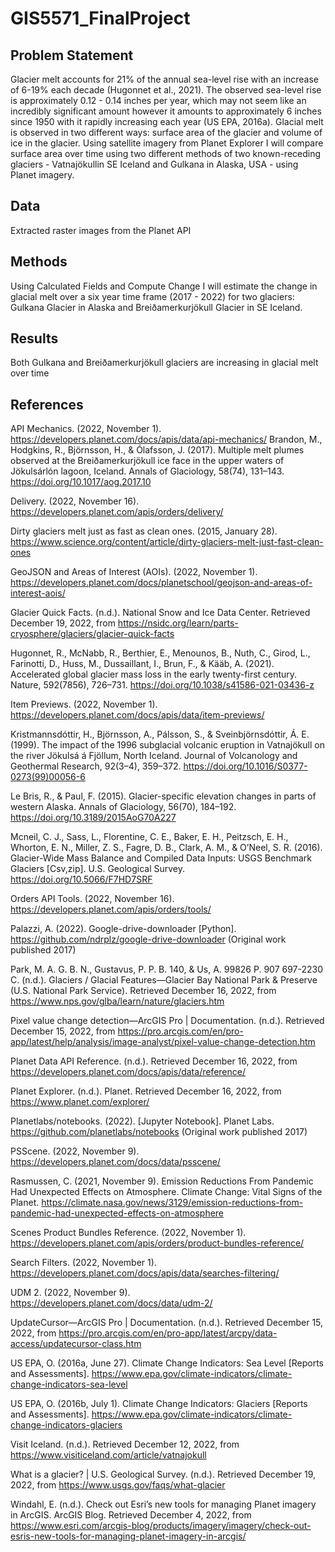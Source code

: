 # GIS5571_FinalProject

## Problem Statement

Glacier melt accounts for 21% of the annual sea-level rise with an increase of 6-19% each decade (Hugonnet et al., 2021). The observed sea-level rise is approximately 0.12 - 0.14 inches per year, which may not seem like an incredibly significant amount however it amounts to approximately 6 inches since 1950 with it rapidly increasing each year (US EPA, 2016a). Glacial melt is observed in two different ways: surface area of the glacier and volume of ice in the glacier. Using satellite imagery from Planet Explorer I will compare surface area over time using two different methods of two known-receding glaciers - Vatnajökullin SE Iceland and Gulkana in Alaska, USA - using Planet imagery. 

## Data

Extracted raster images from the Planet API

## Methods

Using Calculated Fields and Compute Change I will estimate the change in glacial melt over a six year time frame (2017 - 2022) for two glaciers: Gulkana Glacier in Alaska and Breiðamerkurjökull Glacier in SE Iceland.

## Results

Both Gulkana and Breiðamerkurjökull glaciers are increasing in glacial melt over time

## References

API Mechanics. (2022, November 1). https://developers.planet.com/docs/apis/data/api-mechanics/
Brandon, M., Hodgkins, R., Björnsson, H., & Ólafsson, J. (2017). Multiple melt plumes observed at the Breiðamerkurjökull ice face in the upper waters of Jökulsárlón lagoon, Iceland. Annals of Glaciology, 58(74), 131–143. https://doi.org/10.1017/aog.2017.10

Delivery. (2022, November 16). https://developers.planet.com/apis/orders/delivery/

Dirty glaciers melt just as fast as clean ones. (2015, January 28). https://www.science.org/content/article/dirty-glaciers-melt-just-fast-clean-ones

GeoJSON and Areas of Interest (AOIs). (2022, November 1). https://developers.planet.com/docs/planetschool/geojson-and-areas-of-interest-aois/

Glacier Quick Facts. (n.d.). National Snow and Ice Data Center. Retrieved December 19, 2022, from https://nsidc.org/learn/parts-cryosphere/glaciers/glacier-quick-facts

Hugonnet, R., McNabb, R., Berthier, E., Menounos, B., Nuth, C., Girod, L., Farinotti, D., Huss, M., Dussaillant, I., Brun, F., & Kääb, A. (2021). Accelerated global glacier mass loss in the early twenty-first century. Nature, 592(7856), 726–731. https://doi.org/10.1038/s41586-021-03436-z

Item Previews. (2022, November 1). https://developers.planet.com/docs/apis/data/item-previews/

Kristmannsdóttir, H., Björnsson, A., Pálsson, S., & Sveinbjörnsdóttir, Á. E. (1999). The impact of the 1996 subglacial volcanic eruption in Vatnajökull on the river Jökulsá á Fjöllum, North Iceland. Journal of Volcanology and Geothermal Research, 92(3–4), 359–372. https://doi.org/10.1016/S0377-0273(99)00056-6

Le Bris, R., & Paul, F. (2015). Glacier-specific elevation changes in parts of western Alaska. Annals of Glaciology, 56(70), 184–192. https://doi.org/10.3189/2015AoG70A227

Mcneil, C. J., Sass, L., Florentine, C. E., Baker, E. H., Peitzsch, E. H., Whorton, E. N., Miller, Z. S., Fagre, D. B., Clark, A. M., & O’Neel, S. R. (2016). Glacier-Wide Mass Balance and Compiled Data Inputs: USGS Benchmark Glaciers [Csv,zip]. U.S. Geological Survey. https://doi.org/10.5066/F7HD7SRF

Orders API Tools. (2022, November 16). https://developers.planet.com/apis/orders/tools/

Palazzi, A. (2022). Google-drive-downloader [Python]. https://github.com/ndrplz/google-drive-downloader (Original work published 2017)

Park, M. A. G. B. N., Gustavus, P. P. B. 140, & Us, A. 99826 P. 907 697-2230 C. (n.d.). Glaciers / Glacial Features—Glacier Bay National Park & Preserve (U.S. National Park Service). Retrieved December 16, 2022, from https://www.nps.gov/glba/learn/nature/glaciers.htm

Pixel value change detection—ArcGIS Pro | Documentation. (n.d.). Retrieved December 15, 2022, from https://pro.arcgis.com/en/pro-app/latest/help/analysis/image-analyst/pixel-value-change-detection.htm

Planet Data API Reference. (n.d.). Retrieved December 16, 2022, from https://developers.planet.com/docs/apis/data/reference/

Planet Explorer. (n.d.). Planet. Retrieved December 16, 2022, from https://www.planet.com/explorer/

Planetlabs/notebooks. (2022). [Jupyter Notebook]. Planet Labs. https://github.com/planetlabs/notebooks (Original work published 2017)

PSScene. (2022, November 9). https://developers.planet.com/docs/data/psscene/

Rasmussen, C. (2021, November 9). Emission Reductions From Pandemic Had Unexpected Effects on Atmosphere. Climate Change: Vital Signs of the Planet. https://climate.nasa.gov/news/3129/emission-reductions-from-pandemic-had-unexpected-effects-on-atmosphere

Scenes Product Bundles Reference. (2022, November 1). https://developers.planet.com/apis/orders/product-bundles-reference/

Search Filters. (2022, November 1). https://developers.planet.com/docs/apis/data/searches-filtering/

UDM 2. (2022, November 9). https://developers.planet.com/docs/data/udm-2/

UpdateCursor—ArcGIS Pro | Documentation. (n.d.). Retrieved December 15, 2022, from https://pro.arcgis.com/en/pro-app/latest/arcpy/data-access/updatecursor-class.htm

US EPA, O. (2016a, June 27). Climate Change Indicators: Sea Level [Reports and Assessments]. https://www.epa.gov/climate-indicators/climate-change-indicators-sea-level

US EPA, O. (2016b, July 1). Climate Change Indicators: Glaciers [Reports and Assessments]. https://www.epa.gov/climate-indicators/climate-change-indicators-glaciers

Visit Iceland. (n.d.). Retrieved December 12, 2022, from https://www.visiticeland.com/article/vatnajokull

What is a glacier? | U.S. Geological Survey. (n.d.). Retrieved December 19, 2022, from https://www.usgs.gov/faqs/what-glacier

Windahl, E. (n.d.). Check out Esri’s new tools for managing Planet imagery in ArcGIS. ArcGIS Blog. Retrieved December 4, 2022, from https://www.esri.com/arcgis-blog/products/imagery/imagery/check-out-esris-new-tools-for-managing-planet-imagery-in-arcgis/


